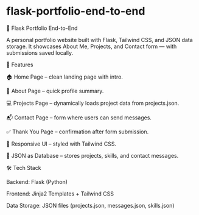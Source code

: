 # flask-portfolio-end-to-end
🚀 Flask Portfolio End-to-End

A personal portfolio website built with Flask, Tailwind CSS, and JSON data storage.
It showcases About Me, Projects, and Contact form — with submissions saved locally.

📌 Features

🏠 Home Page – clean landing page with intro.

👤 About Page – quick profile summary.

💻 Projects Page – dynamically loads project data from projects.json.

📬 Contact Page – form where users can send messages.

✅ Thank You Page – confirmation after form submission.

🎨 Responsive UI – styled with Tailwind CSS.

📂 JSON as Database – stores projects, skills, and contact messages.

🛠️ Tech Stack

Backend: Flask (Python)

Frontend: Jinja2 Templates + Tailwind CSS

Data Storage: JSON files (projects.json, messages.json, skills.json)

